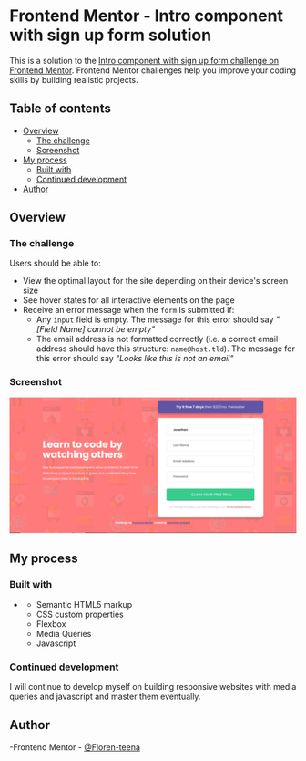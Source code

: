 # Frontend Mentor - Intro component with sign up form solution

This is a solution to the [Intro component with sign up form challenge on Frontend Mentor](https://www.frontendmentor.io/challenges/intro-component-with-signup-form-5cf91bd49edda32581d28fd1). Frontend Mentor challenges help you improve your coding skills by building realistic projects. 

## Table of contents

- [Overview](#overview)
  - [The challenge](#the-challenge)
  - [Screenshot](#screenshot)
- [My process](#my-process)
  - [Built with](#built-with)
  - [Continued development](#continued-development)
- [Author](#author)

## Overview

### The challenge

Users should be able to:

- View the optimal layout for the site depending on their device's screen size
- See hover states for all interactive elements on the page
- Receive an error message when the `form` is submitted if:
  - Any `input` field is empty. The message for this error should say *"[Field Name] cannot be empty"*
  - The email address is not formatted correctly (i.e. a correct email address should have this structure: `name@host.tld`). The message  for this error should say *"Looks like this is not an email"*

### Screenshot

![](./images/screenshot.PNG)

## My process

### Built with

- - Semantic HTML5 markup
  - CSS custom properties
  - Flexbox
  - Media Queries
  - Javascript 

### Continued development

I will continue to develop myself on building responsive websites with media queries and javascript and master them eventually.

## Author

-Frontend Mentor - [@Floren-teena](https://www.frontendmentor.io/profile/Floren-teena)
